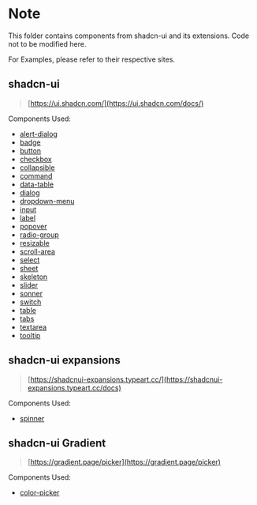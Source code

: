 # Note

This folder contains components from shadcn-ui and its extensions. Code not to be modified here.

For Examples, please refer to their respective sites.

## shadcn-ui

> [https://ui.shadcn.com/](https://ui.shadcn.com/docs/)

Components Used:

- [alert-dialog](./alert-dialog.tsx.tsx)
- [badge](./badge.tsx)
- [button](./button.tsx)
- [checkbox](./checkbox.tsx)
- [collapsible](./collapsible.tsx)
- [command](./command.tsx)
- [data-table](./data-table.tsx)
- [dialog](./dialog.tsx)
- [dropdown-menu](./dropdown-menu.tsx)
- [input](./input.tsx)
- [label](./label.tsx)
- [popover](./popover.tsx)
- [radio-group](./radio-group.tsx)
- [resizable](./resizable.tsx)
- [scroll-area](./scroll-area.tsx)
- [select](./select.tsx)
- [sheet](./sheet.tsx)
- [skeleton](./skeleton.tsx)
- [slider](./slider.tsx)
- [sonner](./sonner.tsx)
- [switch](./switch.tsx)
- [table](./table.tsx)
- [tabs](./tabs.tsx)
- [textarea](./textarea.tsx)
- [tooltip](./tooltip.tsx)

## shadcn-ui expansions

> [https://shadcnui-expansions.typeart.cc/](https://shadcnui-expansions.typeart.cc/docs)

Components Used:

- [spinner](./spinner.tsx)

## shadcn-ui Gradient

> [https://gradient.page/picker](https://gradient.page/picker)

Components Used:

- [color-picker](./color-picker.tsx)
